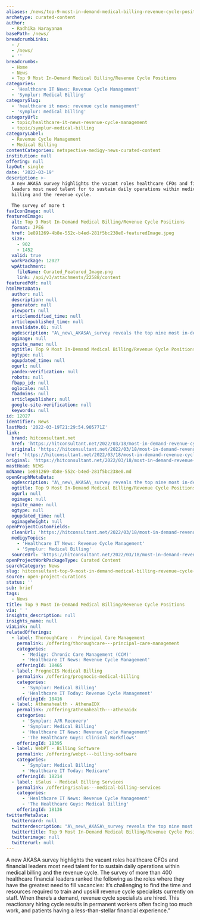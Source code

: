 ```yaml
---
aliases: /news/top-9-most-in-demand-medical-billing-revenue-cycle-positions
archetype: curated-content
author:
  - Radhika Narayanan
basePath: /news/
breadcrumbLinks:
  - /
  - /news/
  - ''
breadcrumbs:
  - Home
  - News
  - Top 9 Most In-Demand Medical Billing/Revenue Cycle Positions
categories:
  - 'Healthcare IT News: Revenue Cycle Management'
  - 'Symplur: Medical Billing'
categorySlug:
  - 'healthcare it news: revenue cycle management'
  - 'symplur: medical billing'
categoryUrl:
  - topic/healthcare-it-news-revenue-cycle-management
  - topic/symplur-medical-billing
categoryLabel:
  - Revenue Cycle Management
  - Medical Billing
contentCategories: netspective-medigy-news-curated-content
institution: null
offering: null
layOut: single
date: '2022-03-19'
description: >-
  A new AKASA survey highlights the vacant roles healthcare CFOs and financial
  leaders most need talent for to sustain daily operations within medical
  billing and the revenue cycle.

  The survey of more t
favIconImage: null
featuredImage:
  alt: Top 9 Most In-Demand Medical Billing/Revenue Cycle Positions
  format: JPEG
  href: 1e891269-4b8e-552c-b4ed-281f5bc238e0-featuredImage.jpeg
  size:
    - 902
    - 1452
  valid: true
  workPackage: 12027
  wpAttachment:
    fileName: Curated_Featured_Image.png
    link: /api/v3/attachments/22588/content
featuredPdf: null
htmlMetaData:
  author: null
  description: null
  generator: null
  viewport: null
  articlemodified_time: null
  articlepublished_time: null
  msvalidate.01: null
  ogdescription: "A\_new\_AKASA\_survey reveals the top nine most in-demand medical billing and revenue cycle positions to sustain daily operation."
  ogimage: null
  ogsite_name: null
  ogtitle: Top 9 Most In-Demand Medical Billing/Revenue Cycle Positions
  ogtype: null
  ogupdated_time: null
  ogurl: null
  yandex-verification: null
  robots: null
  fbapp_id: null
  oglocale: null
  fbadmins: null
  articlepublisher: null
  google-site-verification: null
  keywords: null
id: 12027
identifier: News
lastMod: '2022-03-19T21:29:54.905771Z'
link:
  brand: hitconsultant.net
  href: 'https://hitconsultant.net/2022/03/18/most-in-demand-revenue-cycle-positions/'
  original: 'https://hitconsultant.net/2022/03/18/most-in-demand-revenue-cycle-positions/'
href: 'https://hitconsultant.net/2022/03/18/most-in-demand-revenue-cycle-positions/'
original: 'https://hitconsultant.net/2022/03/18/most-in-demand-revenue-cycle-positions/'
mastHead: NEWS
mdName: 1e891269-4b8e-552c-b4ed-281f5bc238e0.md
openGraphMetaData:
  ogdescription: "A\_new\_AKASA\_survey reveals the top nine most in-demand medical billing and revenue cycle positions to sustain daily operation."
  ogtitle: Top 9 Most In-Demand Medical Billing/Revenue Cycle Positions
  ogurl: null
  ogimage: null
  ogsite_name: null
  ogtype: null
  ogupdated_time: null
  ogimageheight: null
openProjectCustomFields:
  cleanUrl: 'https://hitconsultant.net/2022/03/18/most-in-demand-revenue-cycle-positions/'
  medigyTopics:
    - 'Healthcare IT News: Revenue Cycle Management'
    - 'Symplur: Medical Billing'
  sourceUrl: 'https://hitconsultant.net/2022/03/18/most-in-demand-revenue-cycle-positions/'
openProjectWorkPackageType: Curated Content
searchCategory: News
slug: hitconsultant-top-9-most-in-demand-medical-billing-revenue-cycle-positions
source: open-project-curations
status: ''
sub: brief
tags:
  - News
title: Top 9 Most In-Demand Medical Billing/Revenue Cycle Positions
via: ' '
insights_description: null
insights_name: null
viaLink: null
relatedOfferings:
  - label: ThoroughCare -  Principal Care Management
    permalink: /offering/thoroughcare---principal-care-management
    categories:
      - 'Medigy: Chronic Care Management (CCM)'
      - 'Healthcare IT News: Revenue Cycle Management'
    offeringId: 18465
  - label: PrognoCIS Medical Billing
    permalink: /offering/prognocis-medical-billing
    categories:
      - 'Symplur: Medical Billing'
      - 'Healthcare IT Today: Revenue Cycle Management'
    offeringId: 18416
  - label: Athenahealth - AthenaIDX
    permalink: /offering/athenahealth---athenaidx
    categories:
      - 'Symplur: A/R Recovery'
      - 'Symplur: Medical Billing'
      - 'Healthcare IT News: Revenue Cycle Management'
      - 'The Healthcare Guys: Clinical Workflows'
    offeringId: 18395
  - label: WebPT - Billing Software
    permalink: /offering/webpt---billing-software
    categories:
      - 'Symplur: Medical Billing'
      - 'Healthcare IT Today: Medicare'
    offeringId: 18214
  - label: iSalus - Medical Billing Services
    permalink: /offering/isalus---medical-billing-services
    categories:
      - 'Healthcare IT News: Revenue Cycle Management'
      - 'The Healthcare Guys: Medical Billing'
    offeringId: 18136
twitterMetaData:
  twittercard: null
  twitterdescription: "A\_new\_AKASA\_survey reveals the top nine most in-demand medical billing and revenue cycle positions to sustain daily operation."
  twittertitle: Top 9 Most In-Demand Medical Billing/Revenue Cycle Positions
  twitterimage: null
  twitterurl: null
---
```

<p>A new AKASA survey highlights the vacant roles healthcare CFOs and financial leaders most need talent for to sustain daily operations within medical billing and the revenue cycle.
The survey of more than 400 healthcare financial leaders ranked the following as the roles where they have the greatest need to fill vacancies: 
It’s challenging to find the time and resources required to train and upskill revenue cycle specialists currently on staff.
When there’s a demand, revenue cycle specialists are hired.
This reactionary hiring cycle results in permanent workers often facing too much work, and patients having a less-than-stellar financial experience.”</p>